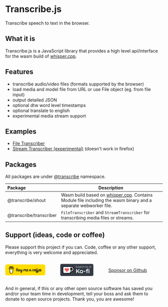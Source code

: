 # Transcribe.js

Transcribe speech to text in the browser.

## What it is

Transcribe.js is a JavaScript library that provides a high level api/interface for the wasm build of [whisper.cpp](https://github.com/ggerganov/whisper.cpp).

## Features

- transcribe audio/video files (formats supported by the browser)
- load media and model file from URL or use File object (eg. from file input)
- output detailed JSON
- optional dtw word level timestamps
- optional translate to english
- experimental media stream support

## Examples

- [File Transcriber](https://examples.transcribejs.dev/examples/index.html)
- [Stream Transcriber (experimental)](https://examples.transcribejs.dev/examples/stream.html) (doesn't work in firefox)

## Packages

All packages are under [@transcribe](https://www.npmjs.com/search?q=%40transcribe) namespace.

| Package                 | Description                                                                                                                                                |
| :---------------------- | ---------------------------------------------------------------------------------------------------------------------------------------------------------- |
| @transcribe/shout       | Wasm build based on [whisper.cpp](https://github.com/ggerganov/whisper.cpp). Contains Module file including the wasm binary and a separate webworker file. |
| @transcribe/transcriber | `FileTranscriber` and `StreamTranscriber` for transcribing media files or streams.                                                                         |

## Support (ideas, code or coffee)

Please support this project if you can. Code, coffee or any other support, everything is very welcome and appreciated.

<div style="display:flex; align-items:center; gap: 3rem; flex-wrap: wrap;">

<a href="https://www.buymeacoffee.com/thurti" target="_blank"><img src="_media/bmac.png" alt="Buy Me A Coffee" style="max-height: 2.25rem" /></a>

<a href="https://ko-fi.com/thurti" target="_blank"><img src="_media/kofi.webp" alt="Support on Ko-Fi" style="max-height: 2.5rem" /></a>

<a href="https://github.com/sponsors/thurti">Sponsor on Github</a>

</div>

And in general, if this or any other open source software has saved you and/or your team time in development, tell your boss and ask them to donate to open source projects. Thank you, you are awesome!
